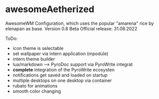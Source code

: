 # awesomeAetherized
AwesomeWM Configuration, which uses the popular "amarena" rice by elenapan as base.
Version 0.8 Beta
Official release: 31.08.2022

ToDo:
- icon theme is selectable
- set wallpaper via intern application (mpodule)
- intern theme builder
- lua/markdown --> PyroDoc support via PyroWrite integrat
- **complete** integration of the PyroWrite ecosysten
- notifications get saved and loaded on startup
- multiple desktops on one desktop via container
- rubato for animations
- smooth color changing
